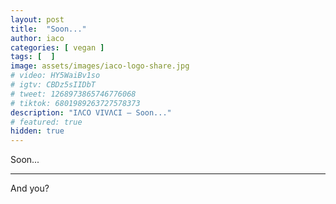 ```yaml
---
layout: post
title:  "Soon..."
author: iaco
categories: [ vegan ]
tags: [  ]
image: assets/images/iaco-logo-share.jpg
# video: HY5WaiBv1so
# igtv: CBDz5sIIDbT
# tweet: 1268973865746776068
# tiktok: 6801989263727578373
description: "IΛCO VIVΛCI — Soon..."
# featured: true
hidden: true
---
```


Soon...
___

And you?
